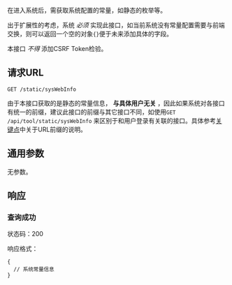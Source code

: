 在进入系统后，需获取系统配置的常量，如静态的枚举等。

出于扩展性的考虑，系统 *必须* 实现此接口，如当前系统没有常量配置需要与前端交换，则可以返回一个空的对象`{}`便于未来添加具体的字段。

本接口 *不得* 添加CSRF Token检验。

## 请求URL
```
GET /static/sysWebInfo
```
由于本接口获取的是静态的常量信息， **与具体用户无关** ，因此如果系统对各接口有统一的前缀，建议此接口的前缀与其它接口不同，如使用`GET /api/tool/static/sysWebInfo` 来区别于和用户登录有关联的接口。具体参考[关键点](1.0.关键点.md)中关于URL前缀的说明。

## 通用参数

无参数。

## 响应

### 查询成功

状态码：200

响应格式：
```
{
  // 系统常量信息
}
```